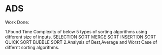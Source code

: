 # ADS
Work Done:

1.Found Time Complexity of below 5 types of sorting algorithms using different size of inputs.
  SELECTION SORT
  MERGE SORT
  INSERTION SORT
  QUICK SORT
  BUBBLE SORT
2.Analysis of Best,Average and Worst Case of differnt sorting algorithms.
